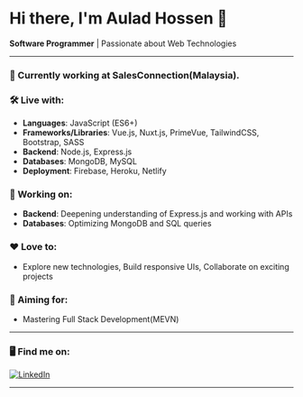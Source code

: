 # Hi there, I'm Aulad Hossen 👋

**Software Programmer** | Passionate about Web Technologies

---

### 🔭 Currently working at SalesConnection(Malaysia).

### 🛠️ Live with:
- **Languages**: JavaScript (ES6+)
- **Frameworks/Libraries**: Vue.js, Nuxt.js, PrimeVue, TailwindCSS, Bootstrap, SASS
- **Backend**: Node.js, Express.js
- **Databases**: MongoDB, MySQL
- **Deployment**: Firebase, Heroku, Netlify

### 🔧 Working on:
- **Backend**: Deepening understanding of Express.js and working with APIs
- **Databases**: Optimizing MongoDB and SQL queries

### ❤️ Love to:
- Explore new technologies, Build responsive UIs, Collaborate on exciting projects

### 🚀 Aiming for:
- Mastering Full Stack Development(MEVN)

---

### 🖥️ **Find me on:**
[![LinkedIn](https://img.shields.io/badge/LinkedIn-%230077B5.svg?style=for-the-badge&logo=linkedin&logoColor=white)](https://www.linkedin.com/in/aulad-hossen-himel/) 

---

